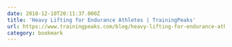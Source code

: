 ```yaml
---
date: 2018-12-10T20:11:37.000Z
title: 'Heavy Lifting for Endurance Athletes | TrainingPeaks'
url: https://www.trainingpeaks.com/blog/heavy-lifting-for-endurance-athletes/
category: bookmark
---
```

